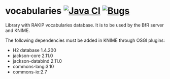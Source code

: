 # vocabularies [![Java CI](https://github.com/RakipInitiative/vocabularies/actions/workflows/basic.yml/badge.svg)](https://github.com/RakipInitiative/vocabularies/actions/workflows/basic.yml) [![Bugs](https://sonarcloud.io/api/project_badges/measure?project=RakipInitiative_vocabularies&metric=bugs)](https://sonarcloud.io/dashboard?id=RakipInitiative_vocabularies)

Library with RAKIP vocabularies database. It is to be used by the BfR server and KNIME.

The following dependencies must be added in KNIME through OSGI plugins:
* H2 database 1.4.200
* jackson-core 2.11.0
* jackson-databind 2.11.0
* commons-lang:3.10
* commons-io:2.7

